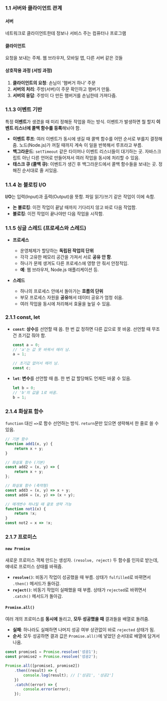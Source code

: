 
### 1.1 서버와 클라이언트 관계


#### 서버

네트워크로 클라이언트한테 정보나 서비스 주는 컴퓨터나 프로그램

#### 클라이언트

요청을 보내는 주체. 웹 브라우저, 모바일 앱, 다른 서버 같은 것들

#### 상호작용 과정 (서빙 과정)

1.  **클라이언트의 요청**: 손님이 '햄버거 하나' 주문
2.  **서버의 처리**: 주방(서버)이 주문 확인하고 햄버거 만듦.
3.  **서버의 응답**: 주방이 다 만든 햄버거를 손님한테 가져다줌.

### 1.1.3 이벤트 기반



특정 **이벤트**가 생겼을 때 미리 정해둔 작업을 하는 방식. 이벤트가 발생하면 뭘 할지 **이벤트 리스너에 콜백 함수를 등록**해놔야 함.

  * **이벤트 루프**: 여러 이벤트가 동시에 생길 때 콜백 함수를 어떤 순서로 부를지 결정해줌. 노드(Node.js)가 꺼질 때까지 계속 이 일을 반복해서 루프라고 부름.
  * **백그라운드**: `setTimeout` 같은 타이머나 이벤트 리스너들이 대기하는 곳. 자바스크립트 아닌 다른 언어로 만들어져서 여러 작업을 동시에 처리할 수 있음.
  * **태스크 큐 (콜백 큐)**: 이벤트가 생긴 후 백그라운드에서 콜백 함수들을 보내는 곳. 정해진 순서대로 줄 서있음.

### 1.1.4 논 블로킹 I/O


**I/O**는 입력(Input)과 출력(Output)을 뜻함. 파일 읽기/쓰기 같은 작업이 이에 속함.

  * **논 블로킹**: 이전 작업이 끝날 때까지 기다리지 않고 바로 다음 작업함.
  * **블로킹**: 이전 작업이 끝나야만 다음 작업을 시작함.

### 1.1.5 싱글 스레드 (프로세스와 스레드)



  * **프로세스**

      * 운영체제가 할당하는 **독립된 작업의 단위**
      * 각각 고유한 메모리 공간을 가져서 서로 **공유 안 함**.
      * 하나가 문제 생겨도 다른 프로세스에 영향 안 줘서 안정적임.
      * **예**: 웹 브라우저, Node.js 애플리케이션 등.

  * **스레드**

      * 하나의 프로세스 안에서 돌아가는 **흐름의 단위**
      * 부모 프로세스 자원을 **공유**해서 데이터 공유가 엄청 쉬움.
      * 여러 작업을 동시에 처리해서 효율을 높일 수 있음.

### 2.1.1 const, let

  * **`const`**: **상수**를 선언할 때 씀. 한 번 값 정하면 다른 값으로 못 바꿈. 선언할 때 무조건 초기값 줘야 함.
    ```javascript
    const a = 0;
    // 'a'는 값 못 바꿔서 에러 남.
    a = 1;

    // 초기값 없어서 에러 남.
    const c;
    ```
  * **`let`**: **변수**를 선언할 때 씀. 한 번 값 할당해도 언제든 바꿀 수 있음.
    ```javascript
    let b = 0;
    // 'b'의 값을 1로 바꿈.
    b = 1;
    ```

### 2.1.4 화살표 함수


`function` 대신 `=>`로 함수 선언하는 방식. `return`문만 있으면 생략해서 한 줄로 쓸 수 있음.

```javascript
// 기본 함수
function add1(x, y) {
	return x + y;
}

// 화살표 함수 (기본)
const add2 = (x, y) => {
	return x + y;
};

// 화살표 함수 (축약형)
const add3 = (x, y) => x + y;
const add4 = (x, y) => (x + y);

// 매개변수 하나일 때 괄호 생략 가능
function not1(x) {
	return !x;
}
const not2 = x => !x;
```

### 2.1.7 프로미스


#### `new Promise`

새로운 프로미스 객체 만드는 생성자. `(resolve, reject)` 두 함수를 인자로 받는데, 얘네로 프로미스 상태를 바꿔줌.

  * **`resolve()`**: 비동기 작업이 성공했을 때 부름. 상태가 `fulfilled`로 바뀌면서 `.then()` 메서드가 돌아감.
  * **`reject()`**: 비동기 작업이 실패했을 때 부름. 상태가 `rejected`로 바뀌면서 `.catch()` 메서드가 돌아감.

#### `Promise.all()`

여러 개의 프로미스를 **동시에** 돌리고, **모두 성공했을 때** 결과들을 배열로 돌려줌.

  * **실패**: 하나라도 실패하면 나머지 성공 여부 상관없이 바로 `rejected` 상태가 됨.
  * **순서**: 모두 성공하면 결과 값은 `Promise.all()`에 넣었던 순서대로 배열에 담겨서 나옴.

<!-- end list -->

```javascript
const promise1 = Promise.resolve('성공1');
const promise2 = Promise.resolve('성공2');

Promise.all([promise1, promise2])
    .then((result) => {
        console.log(result); // ['성공1', '성공2']
    })
    .catch((error) => {
        console.error(error);
    });
```